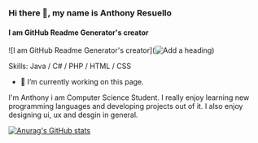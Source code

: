### Hi there 👋, my name is Anthony Resuello
#### I am GitHub Readme Generator's creator
![I am GitHub Readme Generator's creator](![Add a heading]([https://github.com/user-attachments/assets/a4729a86-9e9c-4ea4-b73d-12b5ee8ae9d6](https://github.com/user-attachments/assets/3e609bd9-7e8d-4516-814c-6c860d5d5b03)))


Skills: Java / C# / PHP / HTML / CSS 

- 🔭 I’m currently working on this page. 





I'm Anthony i am Computer Science Student. I really enjoy learning new programming languages and developing projects out of it. I also enjoy designing ui, ux and desgin in general.

[![Anurag's GitHub stats](https://github-readme-stats.vercel.app/api?username=AnthonyResuello)](https://github.com/anuraghazra/github-readme-stats)
